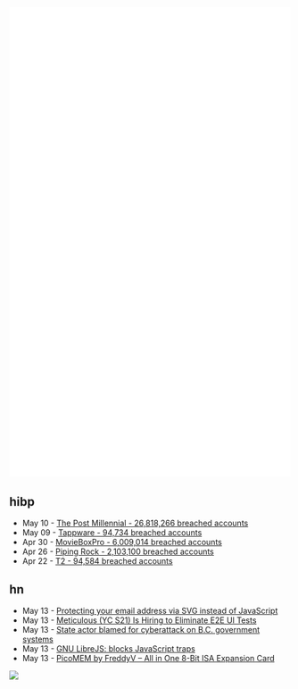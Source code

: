 ![Metrics](https://raw.githubusercontent.com/phixion/phixion/master/metrics.svg)

## hibp

<!--
for https://github.com/phixion/phixion/blob/main/.github/workflows/feeds.yml
-->
<!--START_SECTION:haveibeenpwnd-->
- May 10 - [The Post Millennial - 26,818,266 breached accounts](https://haveibeenpwned.com/PwnedWebsites#ThePostMillennial)
- May 09 - [Tappware - 94,734 breached accounts](https://haveibeenpwned.com/PwnedWebsites#Tappware)
- Apr 30 - [MovieBoxPro - 6,009,014 breached accounts](https://haveibeenpwned.com/PwnedWebsites#MovieBoxPro)
- Apr 26 - [Piping Rock - 2,103,100 breached accounts](https://haveibeenpwned.com/PwnedWebsites#PipingRock)
- Apr 22 - [T2 - 94,584 breached accounts](https://haveibeenpwned.com/PwnedWebsites#T2)
<!--END_SECTION:haveibeenpwnd-->

## hn

<!--
for https://github.com/phixion/phixion/blob/main/.github/workflows/feeds.yml
-->
<!--START_SECTION:hn-->
- May 13 - [Protecting your email address via SVG instead of JavaScript](https://rouninmedia.github.io/protecting-your-email-address-via-svg-instead-of-js/)
- May 13 - [Meticulous (YC S21) Is Hiring to Eliminate E2E UI Tests](https://news.ycombinator.com/item?id=40340450)
- May 13 - [State actor blamed for cyberattack on B.C. government systems](https://www.cbc.ca/news/canada/british-columbia/bc-government-cyberattack-state-actor-1.7200735)
- May 13 - [GNU LibreJS: blocks JavaScript traps](https://www.gnu.org/software/librejs/)
- May 13 - [PicoMEM by FreddyV – All in One 8-Bit ISA Expansion Card](https://texelec.com/product/picomem/)
<!--END_SECTION:hn-->

<!--
for https://yhype.me
-->
![](https://hit.yhype.me/github/profile?user_id=13013670)

